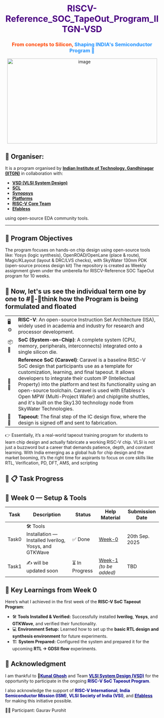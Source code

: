 <h1 align="center" style="color:#4B0082;">
RISCV-Reference_SOC_TapeOut_Program_IITGN-VSD
</h1>

<h3 align="center" style="color:#FF4500;">
From concepts to Silicon, <span style="color:#1E90FF;">Shaping INDIA's Semiconductor Program 🤞</span>
</h3>
<p align="center">
  <img width="491" height="279" alt="image" src="https://github.com/user-attachments/assets/8c1416df-2490-43b8-906b-666b3d9aad75" />
</p>

## 📌 Organiser:   
It is a program organised by [**Indian Institute of Technology, Gandhinagar (IITGN)**](https://iitgn.ac.in/) in collaboration with:

- [**VSD (VLSI System Design)**](https://www.vlsisystemdesign.com/)
- [**SCL**](https://www.scl.gov.in/)
- [**Synopsys**](https://www.synopsys.com/)
- [**Platforms**](https://platforms.synopsys.com/) <!-- change if different -->
- [**RISC-V Core Team**](https://riscv.org/)
- [**Efabless**](https://efabless.com/)

using open-source EDA community tools.

---

## 📌 Program Objectives
The program focuses on hands-on chip design using open-source tools like: Yosys (logic synthesis), OpenROAD/OpenLane (place & route), Magic/KLayout (layout & DRC/LVS checks), with SkyWater 130nm PDK (open-source process design kit)
The repository is created as Weekly assignment given under the umberella for RISCV-Reference SOC TapeOut program for 10 weeks.

## 🧐 Now, let's us see the individual term one by one to #🧠-💭think how the Program is being formulated and floated
<p align="justify">

<table>
  <tr>
    <td>🖥️⚙️</td>
    <td><b>RISC-V</b>: An open-source Instruction Set Architecture (ISA), widely used in academia and industry for research and processor development.</td>
  </tr>
  <tr>
    <td>📦🔗</td>
    <td><b>SoC (System-on-Chip)</b>: A complete system (CPU, memory, peripherals, interconnects) integrated onto a single silicon die.</td>
  </tr>
  <tr>
    <td>🚀📐</td>
    <td><b>Reference SoC (Caravel)</b>: Caravel is a baseline RISC-V SoC design that participants use as a template for customization, learning, and final tapeout. It allows developers to integrate their custom IP (Intellectual Property) into the platform and test its functionality using an open-source toolchain. Caravel is used with Efabless's Open MPW (Multi-Project Wafer) and chipIgnite shuttles, and it's built on the Sky130 technology node from SkyWater Technologies.</td>
  </tr>
  <tr>
    <td>🔲🧩</td>
    <td><b>Tapeout</b>: The final step of the IC design flow, where the design is signed off and sent to fabrication.</td>
  </tr>
</table>

</p>
👉 Essentially, it’s a real-world tapeout training program for students to learn chip design and actually fabricate a working RISC-V chip. 
VLSI is not just a buzzword but a career that demands patience, depth, and constant learning. With India emerging as a global hub for chip design and the market booming, it’s the right time for aspirants to focus on core skills like RTL, Verification, PD, DFT, AMS, and scripting

## 📌 📋 Task Progress
## 📅 Week 0 — Setup & Tools


| Task   | Description                                         | Status       | Help Material                                                                 | Submission Date   |
|--------|-----------------------------------------------------|--------------|-------------------------------------------------------------------------------|------------------|
| Task0  | 🛠️ Tools Installation — Installed Iverilog, Yosys, and GTKWave | ✅ Done      | [Week-0](./Week-0/README.md)                                                  | 20th Sep. 2025   |
| Task1  | ✍️ will be updated soon                             | ⏳ In Progress | [Week-1](./Week-1/README.md) *(to be added)*                                  | TBD              |



## 🌟 Key Learnings from Week 0

Here’s what I achieved in the first week of the **RISC-V SoC Tapeout Program**:

- 🛠️ **Tools Installed & Verified:** Successfully installed **Iverilog**, **Yosys**, and **GTKWave**, and verified their functionality.  
- 💻 **Environment Setup:** Learned how to set up the **basic RTL design and synthesis environment** for future experiments.  
- 🏗️ **System Prepared:** Configured the system and prepared it for the upcoming **RTL → GDSII flow** experiments.  
## 🙏 Acknowledgment
I am thankful to 🤞<a href="https://github.com/kunalg123" target="_blank"><span style="color:#00008B;"><b>Kunal Ghosh</b></span></a> and Team <a href="https://vsdiat.vlsisystemdesign.com/" target="_blank"><span style="color:#00008B;"><b>VLSI System Design (VSD)</b></span></a> for the opportunity to participate in the ongoing <span style="color:#00008B;"><b>RISC-V SoC Tapeout Program</b></span>.

I also acknowledge the support of <span style="color:#00008B;"><b>RISC-V International</b></span>, <span style="color:#00008B;"><b>India Semiconductor Mission (ISM)</b></span>, <span style="color:#00008B;"><b>VLSI Society of India (VSI)</b></span>, and <a href="https://github.com/efabless" target="_blank"><span style="color:#00008B;"><b>Efabless</b></span></a> for making this initiative possible.

👨‍💻 Participant: Gaurav Purohit 

